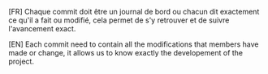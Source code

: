 [FR]
Chaque commit doit être un journal de bord ou chacun dit exactement ce qu'il a fait ou modifié, cela permet de s'y retrouver et de suivre l'avancement exact.

[EN]
Each commit need to contain all the modifications that members have made or change, it allows us to know exactly the developement of the project.
